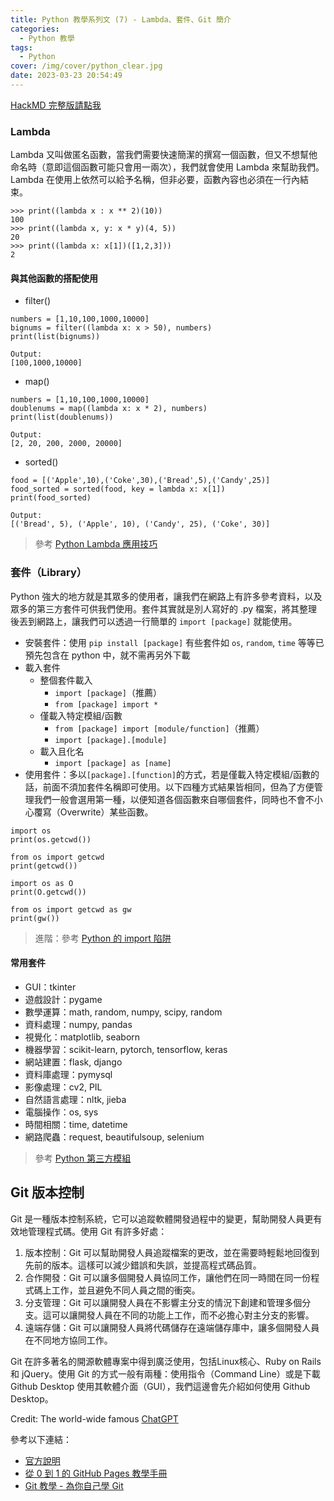 ```yaml
---
title: Python 教學系列文 (7) - Lambda、套件、Git 簡介
categories:
  - Python 教學
tags:
  - Python
cover: /img/cover/python_clear.jpg
date: 2023-03-23 20:54:49
---
```



[HackMD 完整版請點我](https://hackmd.io/w5n1Ow8NSea_-UAeXTJDSw?view)

### Lambda
Lambda 又叫做匿名函數，當我們需要快速簡潔的撰寫一個函數，但又不想幫他命名時（意即這個函數可能只會用一兩次），我們就會使用 Lambda 來幫助我們。Lambda 在使用上依然可以給予名稱，但非必要，函數內容也必須在一行內結束。

```python=
>>> print((lambda x : x ** 2)(10))
100
>>> print((lambda x, y: x * y)(4, 5))
20
>>> print((lambda x: x[1])([1,2,3]))
2
```

#### 與其他函數的搭配使用
 - filter()

```python=
numbers = [1,10,100,1000,10000]
bignums = filter((lambda x: x > 50), numbers)
print(list(bignums))
```
```
Output:
[100,1000,10000]
```

 - map()

```python=
numbers = [1,10,100,1000,10000]
doublenums = map((lambda x: x * 2), numbers)
print(list(doublenums))
```
```
Output:
[2, 20, 200, 2000, 20000]
```

 - sorted()

```python=
food = [('Apple',10),('Coke',30),('Bread',5),('Candy',25)]
food_sorted = sorted(food, key = lambda x: x[1])
print(food_sorted)
```
```
Output:
[('Bread', 5), ('Apple', 10), ('Candy', 25), ('Coke', 30)]
```

> 參考 [Python Lambda 應用技巧](https://www.learncodewithmike.com/2019/12/python-lambda-functions.html)

### 套件（Library）
Python 強大的地方就是其眾多的使用者，讓我們在網路上有許多參考資料，以及眾多的第三方套件可供我們使用。套件其實就是別人寫好的 .py 檔案，將其整理後丟到網路上，讓我們可以透過一行簡單的 `import [package]` 就能使用。
 - 安裝套件：使用 `pip install [package]`
    有些套件如 `os`, `random`, `time` 等等已預先包含在 python 中，就不需再另外下載
 - 載入套件
     - 整個套件載入
         - `import [package]`（推薦）
         - `from [package] import *`
     - 僅載入特定模組/函數
         - `from [package] import [module/function]`（推薦）
         - `import [package].[module]`
     - 載入且化名
         - `import [package] as [name]`
 - 使用套件：多以`[package].[function]`的方式，若是僅載入特定模組/函數的話，前面不須加套件名稱即可使用。以下四種方式結果皆相同，但為了方便管理我們一般會選用第一種，以便知道各個函數來自哪個套件，同時也不會不小心覆寫（Overwrite）某些函數。

```python=
import os
print(os.getcwd())
```
```python=
from os import getcwd
print(getcwd())
```
```python=
import os as O
print(O.getcwd())
```
```python=
from os import getcwd as gw
print(gw())
```

> 進階：參考 [Python 的 import 陷阱](https://medium.com/pyladies-taiwan/python-%E7%9A%84-import-%E9%99%B7%E9%98%B1-3538e74f57e3)

#### 常用套件
 - GUI：tkinter
 - 遊戲設計：pygame
 - 數學運算：math, random, numpy, scipy, random
 - 資料處理：numpy, pandas
 - 視覺化：matplotlib, seaborn
 - 機器學習：scikit-learn, pytorch, tensorflow, keras
 - 網站建置：flask, django
 - 資料庫處理：pymysql
 - 影像處理：cv2, PIL
 - 自然語言處理：nltk, jieba
 - 電腦操作：os, sys
 - 時間相關：time, datetime
 - 網路爬蟲：request, beautifulsoup, selenium
> 參考 [Python 第三方模組](https://cflin.com/course/python/Python_07.pdf)

## Git 版本控制
Git 是一種版本控制系統，它可以追蹤軟體開發過程中的變更，幫助開發人員更有效地管理程式碼。使用 Git 有許多好處：

1. 版本控制：Git 可以幫助開發人員追蹤檔案的更改，並在需要時輕鬆地回復到先前的版本。這樣可以減少錯誤和失誤，並提高程式碼品質。
2. 合作開發：Git 可以讓多個開發人員協同工作，讓他們在同一時間在同一份程式碼上工作，並且避免不同人員之間的衝突。
3. 分支管理：Git 可以讓開發人員在不影響主分支的情況下創建和管理多個分支。這可以讓開發人員在不同的功能上工作，而不必擔心對主分支的影響。
4. 遠端存儲：Git 可以讓開發人員將代碼儲存在遠端儲存庫中，讓多個開發人員在不同地方協同工作。

Git 在許多著名的開源軟體專案中得到廣泛使用，包括Linux核心、Ruby on Rails 和 jQuery。使用 Git 的方式一般有兩種：使用指令（Command Line）或是下載 Github Desktop 使用其軟體介面（GUI），我們這邊會先介紹如何使用 Github Desktop。

Credit: The world-wide famous [ChatGPT](https://chat.openai.com/chat)

參考以下連結：
- [官方說明](https://docs.github.com/zh/desktop/installing-and-configuring-github-desktop/overview/getting-started-with-github-desktop)
- [從 0 到 1 的 GitHub Pages 教學手冊](/cW7RxOjzQ4eqQlZbOW9BsA)
- [Git 教學 - 為你自己學 Git](https://gitbook.tw/)
